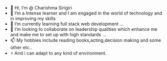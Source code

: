- 👋 Hi, I’m @ Charishma Sirigiri
- 👀 I’m a Intense learner and I am engaged in the world of technology and in improving my skills 
- 🌱 I’m currently learning full stack web development ...
- 💞️ I’m looking to collaborate on leadership qualities which enhance me and make me to set up with high standards  ...
- 📫 My hobbies include reading books,acting,decision making and some other etc..
- ⚡ And i can adapt to any kind of environment.

<!---
CharishmaSirigiri/CharishmaSirigiri is a ✨ special ✨ repository because its `README.md` (this file) appears on your GitHub profile.
You can click the Preview link to take a look at your changes.
--->

